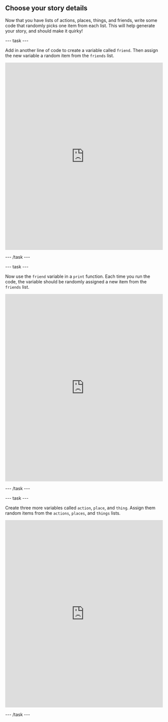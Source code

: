 ## Choose your story details

Now that you have lists of actions, places, things, and friends, write some code that randomly picks one item from each list. This will help generate your story, and should make it quirky!

--- task ---

Add in another line of code to create a variable called `friend`. Then assign the new variable a random item from the `friends` list.

<iframe src="https://trinket.io/embed/python/b3668ceb66" width="100%" height="600" frameborder="0" marginwidth="0" marginheight="0" allowfullscreen></iframe>

--- /task ---

--- task ---

Now use the `friend` variable in a `print` function. Each time you run the code, the variable should be randomly assigned a new item from the `friends` list.

<iframe src="https://trinket.io/embed/python/cf0dfd81da" width="100%" height="600" frameborder="0" marginwidth="0" marginheight="0" allowfullscreen></iframe>

--- /task ---

--- task ---

Create three more variables called `action`, `place`, and `thing`. Assign them random items from the `actions`, `places`, and `things` lists.

<iframe src="https://trinket.io/embed/python/e6410121dd" width="100%" height="600" frameborder="0" marginwidth="0" marginheight="0" allowfullscreen></iframe>

--- /task ---
